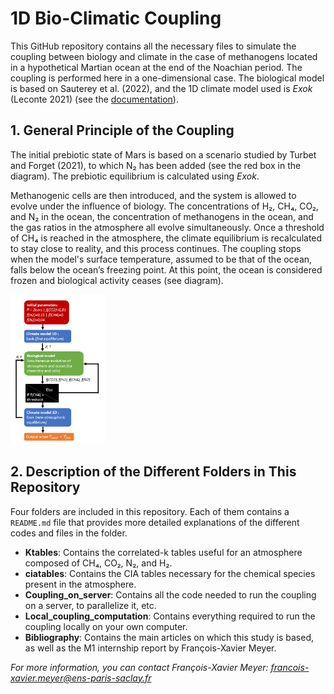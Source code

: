 # 1D Bio-Climatic Coupling

This GitHub repository contains all the necessary files to simulate the coupling between biology and climate in the case of methanogens located in a hypothetical Martian ocean at the end of the Noachian period. The coupling is performed here in a one-dimensional case. The biological model is based on Sauterey et al. (2022), and the 1D climate model used is *Exok* (Leconte 2021) (see the [documentation](https://perso.astrophy.u-bordeaux.fr/~jleconte/exo_k-doc/)).

## 1. General Principle of the Coupling
The initial prebiotic state of Mars is based on a scenario studied by Turbet and Forget (2021), to which N₂ has been added (see the red box in the diagram). The prebiotic equilibrium is calculated using *Exok*.

Methanogenic cells are then introduced, and the system is allowed to evolve under the influence of biology. The concentrations of H₂, CH₄, CO₂, and N₂ in the ocean, the concentration of methanogens in the ocean, and the gas ratios in the atmosphere all evolve simultaneously. Once a threshold of CH₄ is reached in the atmosphere, the climate equilibrium is recalculated to stay close to reality, and this process continues. The coupling stops when the model's surface temperature, assumed to be that of the ocean, falls below the ocean’s freezing point. At this point, the ocean is considered frozen and biological activity ceases (see diagram).

<img src="./1D_coupling_diagram.png" alt="Diagram representing 1D coupling" width="30%">

## 2. Description of the Different Folders in This Repository
Four folders are included in this repository. Each of them contains a `README.md` file that provides more detailed explanations of the different codes and files in the folder.

- **Ktables**: Contains the correlated-k tables useful for an atmosphere composed of CH₄, CO₂, N₂, and H₂.
- **ciatables**: Contains the CIA tables necessary for the chemical species present in the atmosphere.
- **Coupling_on_server**: Contains all the code needed to run the coupling on a server, to parallelize it, etc.
- **Local_coupling_computation**: Contains everything required to run the coupling locally on your own computer.
- **Bibliography**: Contains the main articles on which this study is based, as well as the M1 internship report by François-Xavier Meyer.


*For more information, you can contact François-Xavier Meyer: [francois-xavier.meyer@ens-paris-saclay.fr](mailto:francois-xavier.meyer@ens-paris-saclay.fr)*

